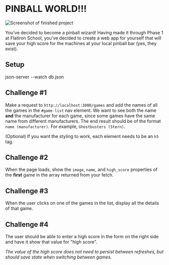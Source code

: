 # PINBALL WORLD!!!
![Screenshot of finished project](./images/finished-project.png "Finished project!")

You've decided to become a pinball wizard! Having made it through Phase 1 at Flatiron School, you've decided to create a web app for yourself that will save your high score for the machines at your local pinball bar (yes, they exist).
## Setup
json-server --watch db.json

## Challenge #1
Make a request to `http://localhost:3000/games` and add the names of all the games in the `#game-list` nav element. We want to see both the name **and** the manufacturer for each game, since some games have the same name from different manufacturers. The end result should be of the format `name (manufacturer)`. For example, `Ghostbusters (Stern)`.

(Optional) If you want the styling to work, each element needs to be an `h5` tag.


## Challenge #2
When the page loads, show the `image`, `name`, and `high_score` properties of the **first** game in the array returned from your fetch. 

## Challenge #3
When the user clicks on one of the games in the list, display all the details of that game.

## Challenge #4 
The user should be able to enter a high score in the form on the right side and have it show that value for "high score".

*The value of the high score does not need to persist between refreshes, but should save state when switching between games.*

